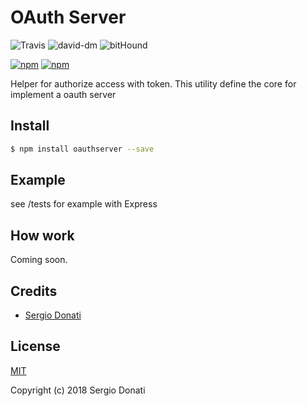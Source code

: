 # OAuth Server

![Travis](https://img.shields.io/travis/SergioDonati/oauthserver.svg?style=flat-square)
![david-dm](https://david-dm.org/SergioDonati/oauthserver.svg)
![bitHound](https://img.shields.io/bithound/devDependencies/github/SergioDonati/oauthserver.svg?style=flat-square)


[![npm](https://img.shields.io/npm/v/oauthserver.svg?style=flat-square)](https://www.npmjs.com/package/oauthserver)
[![npm](https://img.shields.io/npm/l/oauthserver.svg?style=flat-square)](https://www.npmjs.com/package/oauthserver)


Helper for authorize access with token.
This utility define the core for implement a oauth server

## Install

```bash
$ npm install oauthserver --save
```

## Example
see /tests for example with Express

## How work

Coming soon.

## Credits

- [Sergio Donati](https://github.com/SergioDonati)

## License

[MIT](LICENSE)

Copyright (c) 2018 Sergio Donati
